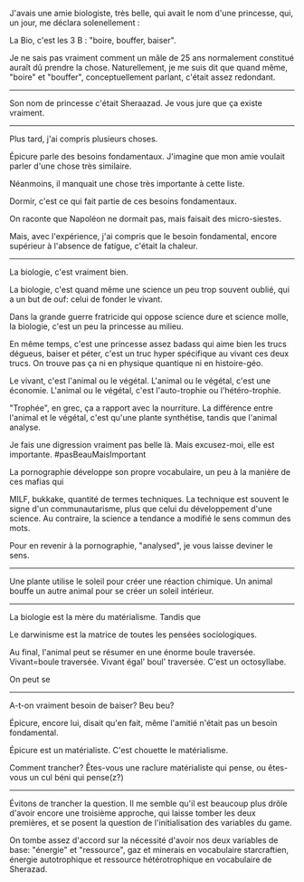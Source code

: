 J'avais une amie biologiste, très belle, qui avait le nom d'une
princesse, qui, un jour, me déclara solenellement :

La Bio, c'est les 3 B : "boire, bouffer, baiser".

Je ne sais pas vraiment comment un mâle de 25 ans normalement
constitué auraît dû prendre la chose. Naturellement, je me suis dit
que quand même, "boire" et "bouffer", conceptuellement parlant,
c'était assez redondant.

---

Son nom de princesse c'était Sheraazad. Je vous jure que ça existe
vraiment.

---

Plus tard, j'ai compris plusieurs choses.

Épicure parle des besoins fondamentaux. J'imagine que mon amie voulait
parler d'une chose très similaire.

Néanmoins, il manquait une chose très importante à cette
liste.

Dormir, c'est ce qui fait partie de ces besoins fondamentaux.

On raconte que Napoléon ne dormait pas, mais faisait des
micro-siestes.

Mais, avec l'expérience, j'ai compris que le besoin fondamental,
encore supérieur à l'absence de fatigue, c'était la chaleur. 

---

La biologie, c'est vraiment bien.

La biologie, c'est quand même une science un peu trop souvent oublié,
qui a un but de ouf: celui de fonder le vivant.

Dans la grande guerre fratricide qui oppose science dure et science
molle, la biologie, c'est un peu la princesse au milieu. 

En même temps, c'est une princesse assez badass qui aime bien les
trucs dégueus, baiser et péter, c'est un truc hyper spécifique au
vivant ces deux trucs. On trouve pas ça ni en physique quantique ni en
histoire-géo.

Le vivant, c'est l'animal ou le végétal. L'animal ou le végétal, c'est
une économie. L'animal ou le végétal, c'est l'auto-trophie ou
l'hétéro-trophie.

"Trophée", en grec, ça a rapport avec la nourriture. La différence
entre l'animal et le végétal, c'est qu'une plante synthétise, tandis
que l'animal analyse.

Je fais une digression vraiment pas belle là. Mais excusez-moi, elle
est importante. #pasBeauMaisImportant

La pornographie développe son propre vocabulaire, un peu à la manière
de ces mafias qui 

MILF, bukkake, quantité de termes techniques. La technique est souvent
le signe d'un communautarisme, plus que celui du développement d'une
science. Au contraire, la science a tendance a modifié le sens commun
des mots.

Pour en revenir à la pornographie, "analysed", je vous laisse deviner
le sens.

---

Une plante utilise le soleil pour créer une réaction chimique. Un
animal bouffe un autre animal pour se créer un soleil intérieur.

---

La biologie est la mère du matérialisme. Tandis que 

Le darwinisme est la matrice de toutes les pensées sociologiques.

Au final, l'animal peut se résumer en une énorme boule
traversée. Vivant=boule traversée. Vivant égal' boul' traversée. C'est
un octosyllabe.


On peut se 


---

A-t-on vraiment besoin de baiser? Beu beu? 

Épicure, encore lui, disait qu'en fait, même l'amitié n'était pas un
besoin fondamental.

Épicure est un matérialiste. C'est chouette le matérialisme.

Comment trancher? Êtes-vous une raclure matérialiste qui pense, ou
êtes-vous un cul béni qui pense(z?)

---

Évitons de trancher la question. Il me semble qu'il est beaucoup plus
drôle d'avoir encore une troisième approche, qui laisse tomber les
deux premières, et se posent la question de l'initialisation des
variables du game.

On tombe assez d'accord sur la nécessité d'avoir nos deux variables de
base: "énergie" et "ressource", gaz et minerais en vocabulaire
starcraftien, énergie autotrophique et ressource hétérotrophique en
vocabulaire de Sherazad.
